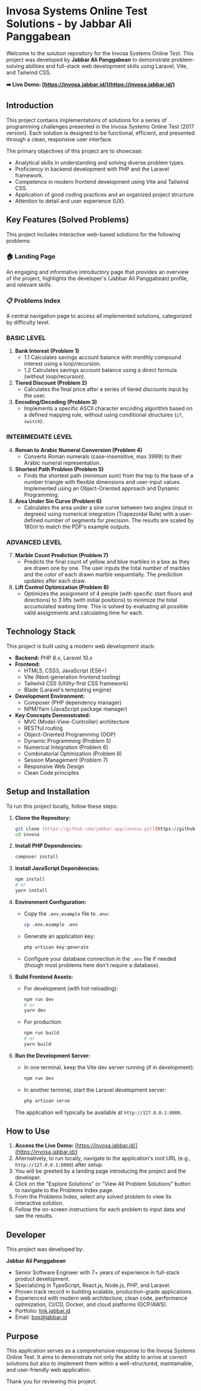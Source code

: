 # Invosa Systems Online Test Solutions - by Jabbar Ali Panggabean

Welcome to the solution repository for the Invosa Systems Online Test. This project was developed by **Jabbar Ali Panggabean** to demonstrate problem-solving abilities and full-stack web development skills using Laravel, Vite, and Tailwind CSS.

**➡️ Live Demo: [https://invosa.jabbar.id/](https://invosa.jabbar.id/)**

## Introduction

This project contains implementations of solutions for a series of programming challenges presented in the Invosa Systems Online Test (2017 version). Each solution is designed to be functional, efficient, and presented through a clean, responsive user interface.

The primary objectives of this project are to showcase:
- Analytical skills in understanding and solving diverse problem types.
- Proficiency in backend development with PHP and the Laravel framework.
- Competence in modern frontend development using Vite and Tailwind CSS.
- Application of good coding practices and an organized project structure.
- Attention to detail and user experience (UX).

## Key Features (Solved Problems)

This project includes interactive web-based solutions for the following problems:

### 🏠 Landing Page
An engaging and informative introductory page that provides an overview of the project, highlights the developer's (Jabbar Ali Panggabean) profile, and relevant skills.

### 📋 Problems Index
A central navigation page to access all implemented solutions, categorized by difficulty level.

### BASIC LEVEL
1.  **Bank Interest (Problem 1)**
    * 1.1 Calculates savings account balance with monthly compound interest using a loop/recursion.
    * 1.2 Calculates savings account balance using a direct formula (without loop/recursion).
2.  **Tiered Discount (Problem 2)**
    * Calculates the final price after a series of tiered discounts input by the user.
3.  **Encoding/Decoding (Problem 3)**
    * Implements a specific ASCII character encoding algorithm based on a defined mapping rule, without using conditional structures (`if`, `switch`).

### INTERMEDIATE LEVEL
4.  **Roman to Arabic Numeral Conversion (Problem 4)**
    * Converts Roman numerals (case-insensitive, max 3999) to their Arabic numeral representation.
5.  **Shortest Path Problem (Problem 5)**
    * Finds the shortest path (minimum sum) from the top to the base of a number triangle with flexible dimensions and user-input values. Implemented using an Object-Oriented approach and Dynamic Programming.
6.  **Area Under Sin Curve (Problem 6)**
    * Calculates the area under a sine curve between two angles (input in degrees) using numerical integration (Trapezoidal Rule) with a user-defined number of segments for precision.
        The results are scaled by $180/\pi$ to match the PDF's example outputs.

### ADVANCED LEVEL
7.  **Marble Count Prediction (Problem 7)**
    * Predicts the final count of yellow and blue marbles in a box as they are drawn one by one. The user inputs the total number of marbles and the color of each drawn marble sequentially. The prediction updates after each draw.
8.  **Lift Control Optimization (Problem 8)**
    * Optimizes the assignment of 4 people (with specific start floors and directions) to 3 lifts (with initial positions) to minimize the total accumulated waiting time. This is solved by evaluating all possible valid assignments and calculating time for each.

## Technology Stack

This project is built using a modern web development stack:

* **Backend:** PHP 8.x, Laravel 10.x
* **Frontend:**
    * HTML5, CSS3, JavaScript (ES6+)
    * Vite (Next-generation frontend tooling)
    * Tailwind CSS (Utility-first CSS framework)
    * Blade (Laravel's templating engine)
* **Development Environment:**
    * Composer (PHP dependency manager)
    * NPM/Yarn (JavaScript package manager)
* **Key Concepts Demonstrated:**
    * MVC (Model-View-Controller) architecture
    * RESTful routing
    * Object-Oriented Programming (OOP)
    * Dynamic Programming (Problem 5)
    * Numerical Integration (Problem 6)
    * Combinatorial Optimization (Problem 8)
    * Session Management (Problem 7)
    * Responsive Web Design
    * Clean Code principles

## Setup and Installation

To run this project locally, follow these steps:

1.  **Clone the Repository:**
    ```bash
    git clone [https://github.com/jabbar-app/invosa.git](https://github.com/jabbar-app/invosa.git)
    cd invosa
    ```

2.  **Install PHP Dependencies:**
    ```bash
    composer install
    ```

3.  **Install JavaScript Dependencies:**
    ```bash
    npm install
    # or
    yarn install
    ```

4.  **Environment Configuration:**
    * Copy the `.env.example` file to `.env`:
        ```bash
        cp .env.example .env
        ```
    * Generate an application key:
        ```bash
        php artisan key:generate
        ```
    * Configure your database connection in the `.env` file if needed (though most problems here don't require a database).

5.  **Build Frontend Assets:**
    * For development (with hot-reloading):
        ```bash
        npm run dev
        # or
        yarn dev
        ```
    * For production:
        ```bash
        npm run build
        # or
        yarn build
        ```

6.  **Run the Development Server:**
    * In one terminal, keep the Vite dev server running (if in development):
        ```bash
        npm run dev
        ```
    * In another terminal, start the Laravel development server:
        ```bash
        php artisan serve
        ```
    The application will typically be available at `http://127.0.0.1:8000`.

## How to Use

1.  **Access the Live Demo:** [https://invosa.jabbar.id/](https://invosa.jabbar.id/)
2.  Alternatively, to run locally, navigate to the application's root URL (e.g., `http://127.0.0.1:8000`) after setup.
3.  You will be greeted by a landing page introducing the project and the developer.
4.  Click on the "Explore Solutions" or "View All Problem Solutions" button to navigate to the Problems Index page.
5.  From the Problems Index, select any solved problem to view its interactive solution.
6.  Follow the on-screen instructions for each problem to input data and see the results.

## Developer

This project was developed by:

**Jabbar Ali Panggabean**
* Senior Software Engineer with 7+ years of experience in full-stack product development.
* Specializing in TypeScript, React.js, Node.js, PHP, and Laravel.
* Proven track record in building scalable, production-grade applications.
* Experienced with modern web architecture, clean code, performance optimization, CI/CD, Docker, and cloud platforms (GCP/AWS).
* Portfolio: [link.jabbar.id](http://link.jabbar.id/)
* Email: [box@jabbar.id](mailto:box@jabbar.id)

## Purpose

This application serves as a comprehensive response to the Invosa Systems Online Test. It aims to demonstrate not only the ability to arrive at correct solutions but also to implement them within a well-structured, maintainable, and user-friendly web application.

Thank you for reviewing this project.
